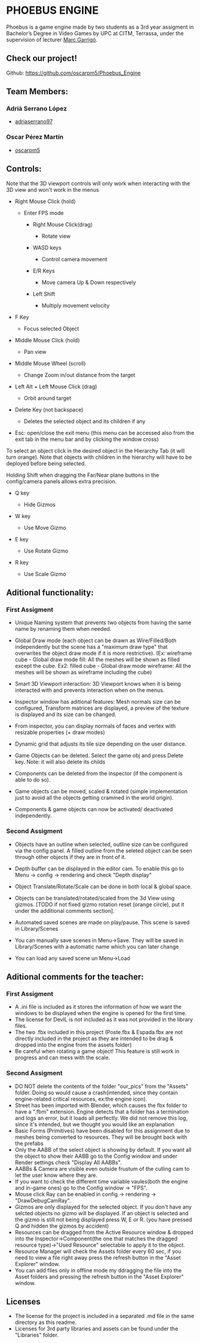 ﻿# PHOEBUS ENGINE

Phoebus is a game engine made by two students as a 3rd year assigment in Bachelor’s Degree in Video Games by UPC at CITM, Terrassa, under the supervision of lecturer [Marc Garrigó](www.linkedin.com/in/mgarrigo/).



## Check our project!

Github:		https://github.com/oscarpm5/Phoebus_Engine


## Team Members:

### Adrià Serrano López
* [adriaserrano97](https://github.com/adriaserrano97)


### Oscar Pérez Martín
* [oscarpm5](https://github.com/oscarpm5)




## Controls:
Note that the 3D viewport controls will only work when interacting with the 3D view and won't work in the menus


* Right Mouse Click (hold)
	- Enter FPS mode
	
		* Right Mouse Click(drag)
			- Rotate view
	
		* WASD keys
			- Control camera movement
	
		* E/R Keys
			- Move camera Up & Down respectively
	
		* Left Shift
			- Multiply movement velocity


* F Key
	- Focus selected Object


* Middle Mouse Click (hold)
	- Pan view


* Middle Mouse Wheel (scroll)
	- Change Zoom in/out distance from the target


* Left Alt + Left Mouse Click (drag)
	- Orbit around target


* Delete Key (not backspace)
	- Deletes the selected object and its children if any


* Esc: open/close the exit menu (this menu can be accessed also from the exit tab in the menu bar and by clicking the window cross)


To select an object click in the desired object in the Hierarchy Tab (it will turn orange). 
Note that objects with children in the hierarchy will have to be deployed before being selected.

Holding Shift when dragging the Far/Near plane buttons in the config/camera panels allows extra precision.



* Q key
	- Hide Gizmos

* W key
	- Use Move Gizmo

* E key
	- Use Rotate Gizmo

* R key
	- Use Scale Gizmo




## Aditional functionality:

### First Assigment

* Unique Naming system that prevents two objects from having the same name by renaming them when needed. 

* Global Draw mode (each object can be drawn as Wire/Filled/Both independently but the scene has a "maximum draw type" that overwrites the object draw mode if it is more restrictive).
(Ex: wireframe cube - Global draw mode fill: All the meshes will be shown as filled except the cube. 
Ex2: filled cube - Global draw mode wireframe: All the meshes will be shown as wireframe including the cube)

* Smart 3D Viewport interaction: 3D Viewport knows when it is being interacted with and prevents interaction when on the menus.

* Inspector window has aditional features: Mesh normals size can be configured, Transform matrices are displayed, a preview of the texture is displayed and its size can be changed.

* From inspector, you can display normals of faces and vertex with resizable properties (+ draw modes)

* Dynamic grid that adjusts its tile size depending on the user distance.

* Game Objects can be deleted. Select the game obj and press Delete key. Note: it will also delete its childs

* Components can be deleted from the inspector (if the component is able to do so).

* Game objects can be moved, scaled & rotated (simple implementation just to avoid all the objects getting crammed in the world origin).

* Components & game objects can now be activated/ deactivated independently.

### Second Assigment

* Objects have an outline when selected, outline size can be configured via the config panel. A filled outline from the seleted object can be seen through other objects if they are in front of it.

* Depth buffer can be displayed in the editor cam. To enable this go to Menu -> config -> rendering and check "Depth display"

* Object Translate/Rotate/Scale can be done in both local & global space.

* Objects can be translated/rotated/scaled from the 3d View using gizmos. [TODO if not fixed gizmo rotation reset (orange circle), put it under the additional comments section]. 

* Automated saved scenes are made on play/pause. This scene is saved in Library/Scenes

* You can manually save scenes in Menu->Save. They will be saved in Library/Scenes with a automatic name which you can later change

* You can load any saved scene un Menu->Load

 
## Aditional comments for the teacher:

### First Assigment
* A .ini file is included as it stores the information of how we want the windows to be displayed when the engine is opened for the first time.
* The license for DevIL is not included as it was not provided in the library files. 
* The two .fbx included in this project (Poste.fbx & Espada.fbx are not directly included in the project as they are intended to be drag & dropped into the engine from the assets folder)
* Be careful when rotating a game object! This feature is still work in progress and can mess with the scale.

### Second Assigment
* DO NOT delete the contents of the folder "our_pics" from the "Assets" folder. Doing so would cause a crash(intended, since they contain engine-related critical resources, ex:the engine icon).
* Street has been imported with Blender, which causes the fbx folder to have a ".fbm" extension. Engine detects that a folder has a termination and logs an error, but it loads all perfectly. We did not remove this log, since it's intended, but we thought you would like an explanation
* Basic Forms (Primitives) have been disabled for this assignment due to meshes being converted to resources. They will be brought back with the prefabs
* Only the AABB of the select object is showing by default. If you want all the object to show their AABB go to the Config window and under Render settings check "Display All AABBs".
* AABBs & Camera are visible even outside frustum of the culling cam to let the user know where they are.
* If you want to check the different time variable vaules(both the engine and in-game ones) go to the Config window -> "FPS".
* Mouse click Ray can be enabled in config -> rendering -> "DrawDebugCamRay".
* Gizmos are only displayed for the selected object. If you don't have any selcted objects no gizmo will be displayed. If an object is selected and the gizmo is still not being displayed press W, E or R. (you have pressed Q and hidden the gizmos by accident)
* Resources can be dragged from the Active Resource window & dropped into the Inspector->Component(the one that matches the dragged resource type)->"Used Resource" selectable to apply it to the object. 
* Resource Manager will check the Assets folder every 60 sec, if you need to view a file right away press the refresh button in the "Asset Explorer" window.
* You can add files only in offline mode my ddragging the file into the Asset folders and pressing the refresh button in the "Asset Explorer" window.

## Licenses
* The license for the project is included in a separated .md file in the same directory as this readme.
* Licenses for 3rd party libraries and assets can be found under the "Libraries" folder.
